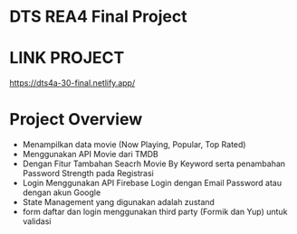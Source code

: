# DTS REA4 Final Project

# LINK PROJECT 
https://dts4a-30-final.netlify.app/

# Project Overview
- Menampilkan data movie (Now Playing, Popular, Top Rated)
- Menggunakan API Movie dari TMDB
- Dengan Fitur Tambahan Seacrh Movie By Keyword serta penambahan Password Strength pada Registrasi
- Login Menggunakan API Firebase Login dengan Email Password atau dengan akun Google
- State Management yang digunakan adalah zustand 
- form daftar dan login menggunakan third party (Formik dan Yup) untuk validasi 

